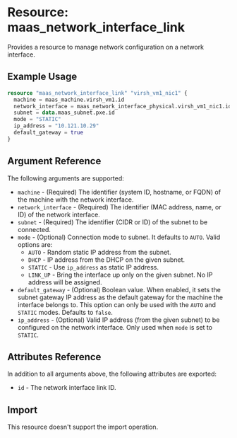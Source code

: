 
# Resource: maas_network_interface_link

Provides a resource to manage network configuration on a network interface.

## Example Usage

```terraform
resource "maas_network_interface_link" "virsh_vm1_nic1" {
  machine = maas_machine.virsh_vm1.id
  network_interface = maas_network_interface_physical.virsh_vm1_nic1.id
  subnet = data.maas_subnet.pxe.id
  mode = "STATIC"
  ip_address = "10.121.10.29"
  default_gateway = true
}
```

## Argument Reference

The following arguments are supported:

* `machine` - (Required) The identifier (system ID, hostname, or FQDN) of the machine with the network interface.
* `network_interface` - (Required) The identifier (MAC address, name, or ID) of the network interface.
* `subnet` - (Required) The identifier (CIDR or ID) of the subnet to be connected.
* `mode` - (Optional) Connection mode to subnet. It defaults to `AUTO`. Valid options are:
  * `AUTO` - Random static IP address from the subnet.
  * `DHCP` - IP address from the DHCP on the given subnet.
  * `STATIC` - Use `ip_address` as static IP address.
  * `LINK_UP` - Bring the interface up only on the given subnet. No IP address will be assigned.
* `default_gateway` - (Optional) Boolean value. When enabled, it sets the subnet gateway IP address as the default gateway for the machine the interface belongs to. This option can only be used with the `AUTO` and `STATIC` modes. Defaults to `false`.
* `ip_address` - (Optional) Valid IP address (from the given subnet) to be configured on the network interface. Only used when `mode` is set to `STATIC`.

## Attributes Reference

In addition to all arguments above, the following attributes are exported:

* `id` - The network interface link ID.

## Import

This resource doesn't support the import operation.

